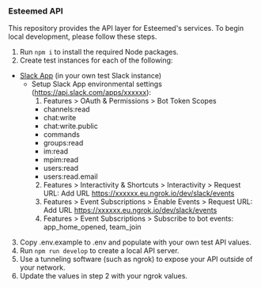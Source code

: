 ### Esteemed API

This repository provides the API layer for Esteemed's services. To begin local
development, please follow these steps.

1. Run `npm i` to install the required Node packages.
2. Create test instances for each of the following:
  - [Slack App](https://api.slack.com/apps?new_app=1) (in your own test Slack instance)
    - Setup Slack App environmental settings (https://api.slack.com/apps/xxxxxx):
      1. Features > OAuth & Permissions > Bot Token Scopes
        - channels:read
        - chat:write
        - chat:write.public
        - commands
        - groups:read
        - im:read
        - mpim:read
        - users:read
        - users:read.email
      2. Features > Interactivity & Shortcuts > Interactivity > Request URL: Add URL https://xxxxxx.eu.ngrok.io/dev/slack/events
      3. Features > Event Subscriptions > Enable Events > Request URL: Add URL https://xxxxxx.eu.ngrok.io/dev/slack/events
      4. Features > Event Subscriptions > Subscribe to bot events: app_home_opened, team_join
3. Copy .env.example to .env and populate with your own test API values.
4. Run `npm run develop` to create a local API server.
5. Use a tunneling software (such as ngrok) to expose your API outside of your network.
6. Update the values in step 2 with your ngrok values.
